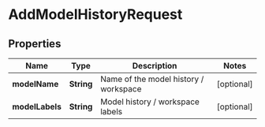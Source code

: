 
# AddModelHistoryRequest

## Properties
Name | Type | Description | Notes
------------ | ------------- | ------------- | -------------
**modelName** | **String** | Name of the model history / workspace |  [optional]
**modelLabels** | **String** | Model history / workspace labels |  [optional]



